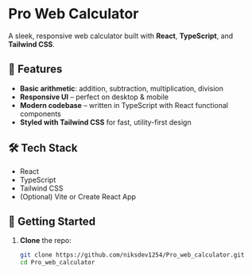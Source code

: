 # Pro Web Calculator

A sleek, responsive web calculator built with **React**, **TypeScript**, and **Tailwind CSS**.

## 🚀 Features

- **Basic arithmetic**: addition, subtraction, multiplication, division
- **Responsive UI** – perfect on desktop & mobile
- **Modern codebase** – written in TypeScript with React functional components
- **Styled with Tailwind CSS** for fast, utility-first design

## 🛠️ Tech Stack

- React
- TypeScript
- Tailwind CSS
- (Optional) Vite or Create React App

## 🧭 Getting Started

1. **Clone** the repo:
   ```bash
   git clone https://github.com/niksdev1254/Pro_web_calculator.git
   cd Pro_web_calculator
